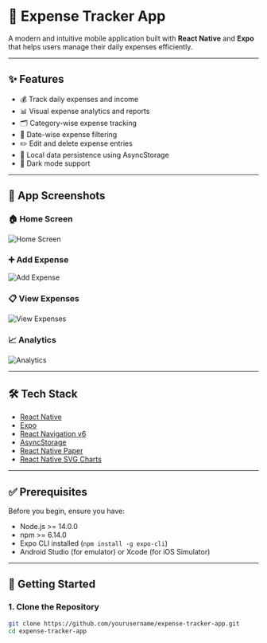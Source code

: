# 💸 Expense Tracker App

A modern and intuitive mobile application built with **React Native** and **Expo** that helps users manage their daily expenses efficiently.

---

## ✨ Features

- 💰 Track daily expenses and income  
- 📊 Visual expense analytics and reports  
- 🗂️ Category-wise expense tracking  
- 📅 Date-wise expense filtering  
- ✏️ Edit and delete expense entries  
- 💾 Local data persistence using AsyncStorage  
- 🌙 Dark mode support

---

## 📱 App Screenshots

### 🏠 Home Screen  
![Home Screen](./assets/screenshots/home.jpg)

### ➕ Add Expense  
![Add Expense](./assets/screenshots/addexpense.jpg)

### 📋 View Expenses  
![View Expenses](./assets/screenshots/viewexpense.jpg)

### 📈 Analytics  
![Analytics](./assets/screenshots/analytics.jpg)

---

## 🛠️ Tech Stack

- [React Native](https://reactnative.dev/)
- [Expo](https://expo.dev/)
- [React Navigation v6](https://reactnavigation.org/)
- [AsyncStorage](https://react-native-async-storage.github.io/async-storage/)
- [React Native Paper](https://callstack.github.io/react-native-paper/)
- [React Native SVG Charts](https://github.com/JesperLekland/react-native-svg-charts)

---

## ✅ Prerequisites

Before you begin, ensure you have:

- Node.js >= 14.0.0  
- npm >= 6.14.0  
- Expo CLI installed (`npm install -g expo-cli`)  
- Android Studio (for emulator) or Xcode (for iOS Simulator)

---

## 🚀 Getting Started

### 1. Clone the Repository

```bash
git clone https://github.com/yourusername/expense-tracker-app.git
cd expense-tracker-app
